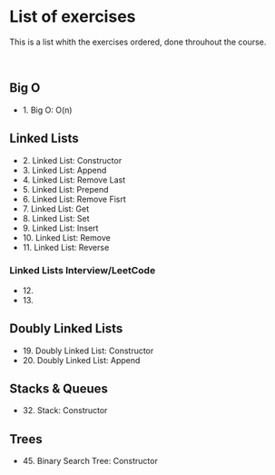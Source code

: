 <h1>List of exercises</h1>
<p>This is a list whith the exercises ordered, done throuhout the course.</p>
<br>
<h2>Big O</h2>
<ul>
  <li>1. Big O: O(n)</li>
</ul>
<h2>Linked Lists</h2>
<ul>
  <li>2. Linked List: Constructor</li>
  <li>3. Linked List: Append</li>
  <li>4. Linked List: Remove Last</li>
  <li>5. Linked List: Prepend</li>
  <li>6. Linked List: Remove Fisrt</li>
  <li>7. Linked List: Get</li>
  <li>8. Linked List: Set</li>
  <li>9. Linked List: Insert</li>
  <li>10. Linked List: Remove</li>
  <li>11. Linked List: Reverse</li>
</ul>
<h3>Linked Lists Interview/LeetCode</h3>
<ul>
  <li>12. </li>
  <li>13. </li>
</ul>
<h2>Doubly Linked Lists</h2>
<ul>
  <li>19. Doubly Linked List: Constructor</li>
  <li>20. Doubly Linked List: Append</li>
</ul>
<h2>Stacks & Queues</h2>
<ul>
  <li>32. Stack: Constructor</li>
</ul>
<h2>Trees</h2>
<ul>
  <li>45. Binary Search Tree: Constructor</li>
</ul>
